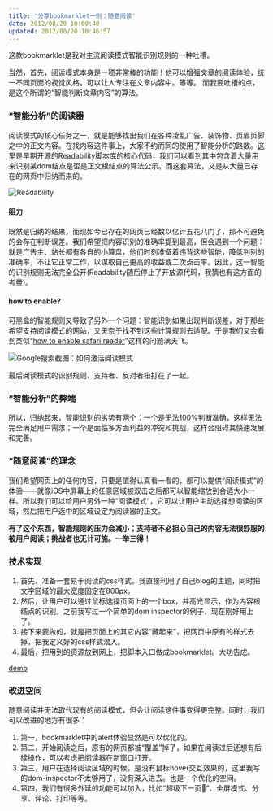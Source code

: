 ```yaml
---
title: '分享bookmarklet一则：随意阅读'
date: 2012/08/20 10:00:40
updated: 2012/08/20 10:46:57
---
```


这款bookmarklet是我对主流阅读模式智能识别规则的一种吐槽。

当然，首先，阅读模式本身是一项非常棒的功能！他可以增强文章的阅读体验，统一不同页面的视觉风格。可以让人专注在文章内容中。等等。
而我要吐槽的点，是这个所谓的“智能判断文章内容”的算法。

### “智能分析”的阅读器

阅读模式的核心任务之一，就是能够找出我们在各种凌乱广告、装饰物、页眉页脚之中的正文内容。在找内容这件事上，大家不约而同的使用了智能分析的路数。[这里](http://code.google.com/p/arc90labs-readability/source/browse/trunk/js/readability.js)是早期开源的Readability脚本库的核心代码，我们可以看到其中包含着大量用来识别某dom结点是否是正文根结点的算法公示。而这套算法，又是从大量已存在的网页中归纳而来的。

![Readability](http://jiongks-typecho.stor.sinaapp.com/usr/uploads/2012/08/3234165205.png)

#### 阻力

既然是归纳的结果，而现如今已存在的网页已经数以亿计五花八门了，那不可避免的会存在判断误差。我们希望把内容识别的准确率提到最高，但会遇到一个问题：就是广告主、站长都有各自的小算盘，他们时刻准备着违背这些智能，降低判别的准确率，不让它正常工作，以谋取自己更高的收益或二次点击率。因此，这一智能的识别规则无法完全公开(Readability随后停止了开放源代码，我猜也有这方面的考量)。

#### how to enable?

可黑盒的智能规则又导致了另外一个问题：智能识别如果出现判断误差，对于那些希望支持阅读模式的网站，又无奈于找不到这些计算规则去适配。于是我们又会看到类似“[how to enable safari reader](http://www.google.com/search?q=how-to-enable-safari-reader)”这样的问题满天飞。

![Google搜索截图：如何激活阅读模式](http://jiongks-typecho.stor.sinaapp.com/usr/uploads/2012/08/938520538.png)

最后阅读模式的识别规则、支持者、反对者扭打在了一起。

<!--more-->

### “智能分析”的弊端

所以，归纳起来，智能识别的劣势有两个：一个是无法100%判断准确，这样无法完全满足用户需求；一个是面临多方面利益的冲突和挑战，这样会阻碍其快速发展和完善。

### “随意阅读”的理念

我们希望网页上的任何内容，只要是值得认真看一看的，都可以提供“阅读模式”的体验——就像iOS中屏幕上的任意区域被双击之后都可以智能缩放到合适大小一样。所以我们可以给用户另外一种“阅读模式”，它可以让用户主动选择想阅读的区域，然后把用户选中的区域设定为阅读器的正文。

__有了这个东西，智能规则的压力会减小；支持者不必担心自己的内容无法很舒服的被用户阅读；挑战者也无计可施。一举三得！__

### 技术实现

1. 首先，准备一套易于阅读的css样式。我直接利用了自己blog的主题，同时把文字区域的最大宽度固定在800px。
2. 然后，让用户可以通过鼠标选择页面上的一个box，并高光显示，作为内容根结点的识别。之前我写过一个简单的dom inspector的例子，现在刚好用上了。
3. 接下来要做的，就是把页面上的其它内容“藏起来”，把网页中原有的样式去掉，把我定义好的css样式潜入。
4. 最后，把用到的资源放到网上，把脚本入口做成bookmarklet。大功告成。

[demo](/demos/dom-inspector/)

### 改进空间

随意阅读并无法取代现有的阅读模式，但会让阅读这件事变得更完整。同时，我们可以改进的地方有很多：

1. 第一，bookmarklet中的alert体验显然是可以优化的。
2. 第二，开始阅读之后，原有的网页都被“覆盖”掉了，如果在阅读过后还想有后续操作，可以考虑把阅读器在新窗口打开。
3. 第三，用户在选择阅读区域的时候，是没有鼠标hover交互效果的，这里我写的dom-inspector不太够用了，没有深入进去。也是一个优化的空间。
4. 第四，我们有很多外延的功能可以加入，比如“超级下一页”、全屏模式、分享、评论、打印等等。